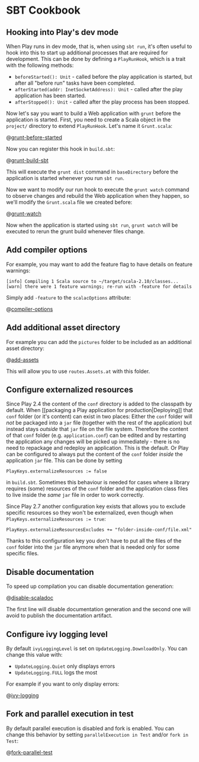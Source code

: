<!--- Copyright (C) 2009-2017 Lightbend Inc. <https://www.lightbend.com> -->
# SBT Cookbook

## Hooking into Play's dev mode

When Play runs in dev mode, that is, when using `sbt run`, it's often useful to hook into this to start up additional processes that are required for development.  This can be done by defining a `PlayRunHook`, which is a trait with the following methods:

 * `beforeStarted(): Unit` - called before the play application is started, but after all "before run" tasks have been completed.
 * `afterStarted(addr: InetSocketAddress): Unit` - called after the play application has been started.
 * `afterStopped(): Unit` - called after the play process has been stopped.

Now let's say you want to build a Web application with `grunt` before the application is started.  First, you need to create a Scala object in the `project/` directory to extend `PlayRunHook`.  Let's name it `Grunt.scala`:

@[grunt-before-started](code/runhook.sbt)

Now you can register this hook in `build.sbt`:

@[grunt-build-sbt](code/runhook.sbt)

This will execute the `grunt dist` command in `baseDirectory` before the application is started whenever you run `sbt run`.

Now we want to modify our run hook to execute the `grunt watch` command to observe changes and rebuild the Web application when they happen, so we'll modify the `Grunt.scala` file we created before:

@[grunt-watch](code/runhook.sbt)

Now when the application is started using `sbt run`, `grunt watch` will be executed to rerun the grunt build whenever files change.

## Add compiler options

For example, you may want to add the feature flag to have details on feature warnings:

```
[info] Compiling 1 Scala source to ~/target/scala-2.10/classes...
[warn] there were 1 feature warnings; re-run with -feature for details
```

Simply add `-feature` to the `scalacOptions` attribute:

@[compiler-options](code/cookbook.sbt)

## Add additional asset directory

For example you can add the `pictures` folder to be included as an additional asset directory:

@[add-assets](code/cookbook.sbt)

This will allow you to use `routes.Assets.at` with this folder.

## Configure externalized resources

Since Play 2.4 the content of the `conf` directory is added to the classpath by default.
When [[packaging a Play application for production|Deploying]] that `conf` folder (or it's content) can exist in two places:
Either the `conf` folder will *not* be packaged into a `jar` file (together with the rest of the application) but instead stays *outside* that `jar` file on the file system. Therefore the content of that `conf` folder (e.g. `application.conf`) can be edited and by restarting the application any changes will be picked up immediately - there is no need to repackage and redeploy an application. This is the default.
Or Play can be configured to always put the content of the `conf` folder *inside* the application `jar` file. This can be done by setting
```
PlayKeys.externalizeResources := false
```
in `build.sbt`. Sometimes this behaviour is needed for cases where a library requires (some) resources of the `conf` folder and the application class files to live inside the *same* `jar` file in order to work correctly.

Since Play 2.7 another configuration key exists that allows you to exclude specific resources so they won't be externalized, even though when `PlayKeys.externalizeResources := true`:
```
PlayKeys.externalizeResourcesExcludes += "folder-inside-conf/file.xml"
```
Thanks to this configuration key you don't have to put all the files of the `conf` folder into the `jar` file anymore when that is needed only for some specific files.

## Disable documentation

To speed up compilation you can disable documentation generation:

@[disable-scaladoc](code/cookbook.sbt)

The first line will disable documentation generation and the second one will avoid to publish the documentation artifact.

## Configure ivy logging level

By default `ivyLoggingLevel` is set on `UpdateLogging.DownloadOnly`. You can change this value with:

 * `UpdateLogging.Quiet` only displays errors
 * `UpdateLogging.FULL` logs the most

For example if you want to only display errors:

@[ivy-logging](code/cookbook.sbt)

## Fork and parallel execution in test

By default parallel execution is disabled and fork is enabled. You can change this behavior by setting `parallelExecution in Test` and/or `fork in Test`:

@[fork-parallel-test](code/cookbook.sbt)
